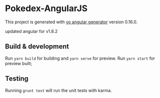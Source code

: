 # Pokedex-AngularJS

This project is generated with [yo angular generator](https://github.com/yeoman/generator-angular)
version 0.16.0.

updated angular for v1.8.2

## Build & development

Run `yarn build` for building and `yarn serve` for preview.
Run `yarn start` for   preview built;

## Testing

Running `grunt test` will run the unit tests with karma.
